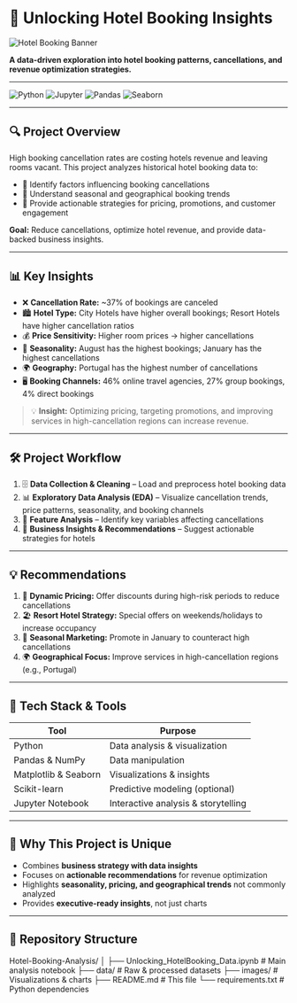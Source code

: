 # 🏨 Unlocking Hotel Booking Insights

![Hotel Booking Banner](https://images.unsplash.com/photo-1582719478184-7c4b0d44eecd?crop=entropy&cs=tinysrgb&fit=max&fm=jpg&ixid=MnwxNjA3fDB8MHwxfHNlYXJjaHwxfHxob3RlbCUyMGJvb2tpbmd8ZW58MHx8fHwxNjk1Mjk2ODUy&ixlib=rb-4.0.3&q=80&w=1080)

**A data-driven exploration into hotel booking patterns, cancellations, and revenue optimization strategies.**  

---

![Python](https://img.shields.io/badge/Python-3776AB?style=for-the-badge&logo=python&logoColor=white)
![Jupyter](https://img.shields.io/badge/Jupyter-F37626?style=for-the-badge&logo=jupyter&logoColor=white)
![Pandas](https://img.shields.io/badge/Pandas-150458?style=for-the-badge&logo=pandas&logoColor=white)
![Seaborn](https://img.shields.io/badge/Seaborn-4C72B0?style=for-the-badge)

---

## 🔍 Project Overview

High booking cancellation rates are costing hotels revenue and leaving rooms vacant. This project analyzes historical hotel booking data to:

- 📌 Identify factors influencing booking cancellations  
- 📌 Understand seasonal and geographical booking trends  
- 📌 Provide actionable strategies for pricing, promotions, and customer engagement  

**Goal:** Reduce cancellations, optimize hotel revenue, and provide data-backed business insights.

---

## 📊 Key Insights

- ❌ **Cancellation Rate:** ~37% of bookings are canceled  
- 🏙️ **Hotel Type:** City Hotels have higher overall bookings; Resort Hotels have higher cancellation ratios  
- 💰 **Price Sensitivity:** Higher room prices → higher cancellations  
- 📆 **Seasonality:** August has the highest bookings; January has the highest cancellations  
- 🌍 **Geography:** Portugal has the highest number of cancellations  
- 🖥️ **Booking Channels:** 46% online travel agencies, 27% group bookings, 4% direct bookings  

> 💡 **Insight:** Optimizing pricing, targeting promotions, and improving services in high-cancellation regions can increase revenue.

---

## 🛠 Project Workflow

1. 🗄️ **Data Collection & Cleaning** – Load and preprocess hotel booking data  
2. 📊 **Exploratory Data Analysis (EDA)** – Visualize cancellation trends, price patterns, seasonality, and booking channels  
3. 🔑 **Feature Analysis** – Identify key variables affecting cancellations  
4. 💼 **Business Insights & Recommendations** – Suggest actionable strategies for hotels

---

## 💡 Recommendations

1. 🎯 **Dynamic Pricing:** Offer discounts during high-risk periods to reduce cancellations  
2. 🏖️ **Resort Hotel Strategy:** Special offers on weekends/holidays to increase occupancy  
3. 📣 **Seasonal Marketing:** Promote in January to counteract high cancellations  
4. 🌍 **Geographical Focus:** Improve services in high-cancellation regions (e.g., Portugal)  

---

## 🧩 Tech Stack & Tools

| Tool | Purpose |
|------|---------|
| Python | Data analysis & visualization |
| Pandas & NumPy | Data manipulation |
| Matplotlib & Seaborn | Visualizations & insights |
| Scikit-learn | Predictive modeling (optional) |
| Jupyter Notebook | Interactive analysis & storytelling |

---

## 🌟 Why This Project is Unique

- Combines **business strategy with data insights**  
- Focuses on **actionable recommendations** for revenue optimization  
- Highlights **seasonality, pricing, and geographical trends** not commonly analyzed  
- Provides **executive-ready insights**, not just charts  

---

## 📁 Repository Structure
Hotel-Booking-Analysis/
│
├── Unlocking_HotelBooking_Data.ipynb  # Main analysis notebook
├── data/                              # Raw & processed datasets
├── images/                            # Visualizations & charts
├── README.md                           # This file
└── requirements.txt                   # Python dependencies
